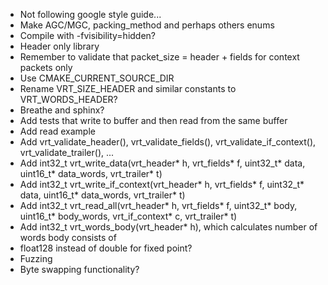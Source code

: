 * Not following google style guide...
* Make AGC/MGC, packing_method and perhaps others enums
* Compile with -fvisibility=hidden?
* Header only library
* Remember to validate that packet_size = header + fields for context packets only
* Use CMAKE_CURRENT_SOURCE_DIR
* Rename VRT_SIZE_HEADER and similar constants to VRT_WORDS_HEADER?
* Breathe and sphinx?
* Add tests that write to buffer and then read from the same buffer
* Add read example
* Add vrt_validate_header(), vrt_validate_fields(), vrt_validate_if_context(), vrt_validate_trailer(), ...
* Add int32_t vrt_write_data(vrt_header* h, vrt_fields* f, uint32_t* data, uint16_t* data_words, vrt_trailer* t)
* Add int32_t vrt_write_if_context(vrt_header* h, vrt_fields* f, uint32_t* data, uint16_t* data_words, vrt_trailer* t)
* Add int32_t vrt_read_all(vrt_header* h, vrt_fields* f, uint32_t* body, uint16_t* body_words, vrt_if_context* c, vrt_trailer* t)
* Add int32_t vrt_words_body(vrt_header* h), which calculates number of words body consists of
* float128 instead of double for fixed point?
* Fuzzing
* Byte swapping functionality?
